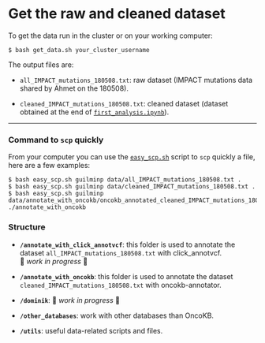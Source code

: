 # Get the raw and cleaned dataset

To get the data run in the cluster or on your working computer:
```shell
$ bash get_data.sh your_cluster_username
```

The output files are:

- `all_IMPACT_mutations_180508.txt`: raw dataset (IMPACT mutations data shared by Ahmet on the 180508).

- `cleaned_IMPACT_mutations_180508.txt`: cleaned dataset (dataset obtained at the end of [`first_analysis.ipynb`](https://github.com/ElsaB/impact-annotator/blob/master/analysis/description/180731_pierre/first_analysis.ipynb)).

***

### Command to `scp` quickly

From your computer you can use the [`easy_scp.sh`](https://github.com/ElsaB/impact-annotator/blob/master/data/easy_scp.sh) script to `scp` quickly a file, here are a few examples:
```shell
$ bash easy_scp.sh guilminp data/all_IMPACT_mutations_180508.txt .
$ bash easy_scp.sh guilminp data/cleaned_IMPACT_mutations_180508.txt .
$ bash easy_scp.sh guilminp data/annotate_with_oncokb/oncokb_annotated_cleaned_IMPACT_mutations_180508.txt ./annotate_with_oncokb
```

### Structure

* **`/annotate_with_click_annotvcf`**: this folder is used to annotate the dataset `all_IMPACT_mutations_180508.txt` with click_annotvcf.  
:construction: *work in progress* :construction:  

* **`/annotate_with_oncokb`**: this folder is used to annotate the dataset `cleaned_IMPACT_mutations_180508.txt` with oncokb-annotator.

* **`/dominik`**: :construction: *work in progress* :construction:

* **`/other_databases`**: work with other databases than OncoKB.

* **`/utils`**: useful data-related scripts and files.